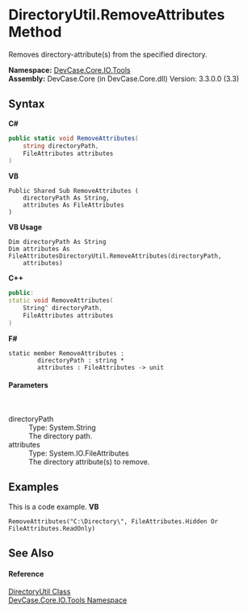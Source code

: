 # DirectoryUtil.RemoveAttributes Method 
 

Removes directory-attribute(s) from the specified directory.

**Namespace:**&nbsp;<a href="N_DevCase_Core_IO_Tools">DevCase.Core.IO.Tools</a><br />**Assembly:**&nbsp;DevCase.Core (in DevCase.Core.dll) Version: 3.3.0.0 (3.3)

## Syntax

**C#**<br />
``` C#
public static void RemoveAttributes(
	string directoryPath,
	FileAttributes attributes
)
```

**VB**<br />
``` VB
Public Shared Sub RemoveAttributes ( 
	directoryPath As String,
	attributes As FileAttributes
)
```

**VB Usage**<br />
``` VB Usage
Dim directoryPath As String
Dim attributes As FileAttributesDirectoryUtil.RemoveAttributes(directoryPath, 
	attributes)
```

**C++**<br />
``` C++
public:
static void RemoveAttributes(
	String^ directoryPath, 
	FileAttributes attributes
)
```

**F#**<br />
``` F#
static member RemoveAttributes : 
        directoryPath : string * 
        attributes : FileAttributes -> unit 

```


#### Parameters
&nbsp;<dl><dt>directoryPath</dt><dd>Type: System.String<br />The directory path.</dd><dt>attributes</dt><dd>Type: System.IO.FileAttributes<br />The directory attribute(s) to remove.</dd></dl>

## Examples
This is a code example. 
**VB**<br />
``` VB
RemoveAttributes("C:\Directory\", FileAttributes.Hidden Or FileAttributes.ReadOnly)
```


## See Also


#### Reference
<a href="T_DevCase_Core_IO_Tools_DirectoryUtil">DirectoryUtil Class</a><br /><a href="N_DevCase_Core_IO_Tools">DevCase.Core.IO.Tools Namespace</a><br />